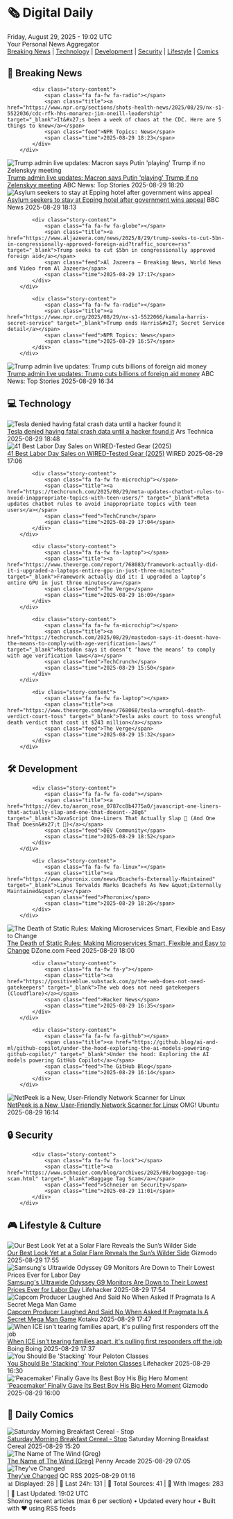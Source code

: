 <!-- Processing 54 RSS feeds at 2025-08-29 19:01:49 UTC -->
<!-- Processing: XKCD -->
<!-- Processing: Saturday Morning Breakfast Cereal -->
<!-- Processing: Garfield -->
<!-- Processing: Dilbert -->
<!-- Processing: Girl Genius -->
<!-- Processing: CNN Top Stories -->
<!-- Processing: BBC Breaking News -->
<!-- Processing: NPR News -->
<!-- Processing: ABC News Breaking -->
<!-- Processing: NBC News Breaking -->
<!-- Processing: Sky News World -->
<!-- Processing: Ars Technica -->
<!-- Processing: O'Reilly Radar -->
<!-- Processing: WIRED -->
<!-- Processing: Slashdot -->
<!-- Processing: Dev.to -->
<!-- Processing: Phoronix Linux News -->
<!-- Processing: It's FOSS -->
<!-- Processing: DistroWatch -->
<!-- Processing: Linux.com -->
<!-- Processing: Ubuntu Blog -->
<!-- Processing: InfoQ -->
<!-- Processing: DZone -->
<!-- Processing: Martin Fowler -->
<!-- Processing: Coding Horror -->
<!-- Processing: The Pragmatic Engineer -->
<!-- Processing: Lifehacker -->
<!-- Processing: Kotaku -->
<!-- Processing: Krebs on Security -->
<!-- Generated 10 new posts out of 29 feeds processed -->
<div class="newspaper-header">
    <h1 class="newspaper-title">🗞️ Digital Daily</h1>
    <div class="newspaper-date">Friday, August 29, 2025 - 19:02 UTC</div>
    <div class="newspaper-subtitle">Your Personal News Aggregator</div>
</div>

<div class="newspaper-nav">
    <a href="#breaking">Breaking News</a> |
    <a href="#tech">Technology</a> |
    <a href="#dev">Development</a> |
    <a href="#security">Security</a> |
    <a href="#lifestyle">Lifestyle</a> |
    <a href="#webcomics">Comics</a>
</div>

<div class="news-section breaking-news" id="breaking">
<h2 class="section-header">🚨 Breaking News</h2>
<div class="stories-container">
<div class="story">
            
            <div class="story-content">
                <span class="fa fa-fw fa-radio"></span>
                <span class="title"><a href="https://www.npr.org/sections/shots-health-news/2025/08/29/nx-s1-5522036/cdc-rfk-hhs-monarez-jim-oneill-leadership" target="_blank">It&#x27;s been a week of chaos at the CDC. Here are 5 things to know</a></span>
                <span class="feed">NPR Topics: News</span>
                <span class="time">2025-08-29 18:23</span>
            </div>
        </div>
<div class="story">
            <img src="https://s.abcnews.com/images/US/EmmanuelMacron-4-ap-gmh-250829_1756485348015_hpMain_4x3t_384.jpg" alt="Trump admin live updates: Macron says Putin &#x27;playing&#x27; Trump if no Zelenskyy meeting" class="story-image" loading="lazy" onerror="this.style.display='none'">
            <div class="story-content">
                <span class="fa fa-fw fa-tv"></span>
                <span class="title"><a href="https://abcnews.go.com/Politics/live-updates/trump-admin-live-updates/?id=124929306" target="_blank">Trump admin live updates: Macron says Putin &#x27;playing&#x27; Trump if no Zelenskyy meeting</a></span>
                <span class="feed">ABC News: Top Stories</span>
                <span class="time">2025-08-29 18:20</span>
            </div>
        </div>
<div class="story">
            <img src="https://ichef.bbci.co.uk/ace/standard/240/cpsprodpb/f846/live/00c15370-84cc-11f0-9a8e-b57ad0129150.jpg" alt="Asylum seekers to stay at Epping hotel after government wins appeal" class="story-image" loading="lazy" onerror="this.style.display='none'">
            <div class="story-content">
                <span class="fa fa-fw fa-flag"></span>
                <span class="title"><a href="https://www.bbc.com/news/articles/c8e1zd98k9no?at_medium=RSS&at_campaign=rss" target="_blank">Asylum seekers to stay at Epping hotel after government wins appeal</a></span>
                <span class="feed">BBC News</span>
                <span class="time">2025-08-29 18:13</span>
            </div>
        </div>
<div class="story">
            
            <div class="story-content">
                <span class="fa fa-fw fa-globe"></span>
                <span class="title"><a href="https://www.aljazeera.com/news/2025/8/29/trump-seeks-to-cut-5bn-in-congressionally-approved-foreign-aid?traffic_source=rss" target="_blank">Trump seeks to cut $5bn in congressionally approved foreign aid</a></span>
                <span class="feed">Al Jazeera – Breaking News, World News and Video from Al Jazeera</span>
                <span class="time">2025-08-29 17:17</span>
            </div>
        </div>
<div class="story">
            
            <div class="story-content">
                <span class="fa fa-fw fa-radio"></span>
                <span class="title"><a href="https://www.npr.org/2025/08/29/nx-s1-5522066/kamala-harris-secret-service" target="_blank">Trump ends Harris&#x27; Secret Service detail</a></span>
                <span class="feed">NPR Topics: News</span>
                <span class="time">2025-08-29 16:57</span>
            </div>
        </div>
<div class="story">
            <img src="https://s.abcnews.com/images/US/donald-trump-5-gty-gmh-250828_1756385399229_hpMain_4x3t_384.jpg" alt="Trump admin live updates: Trump cuts billions of foreign aid money" class="story-image" loading="lazy" onerror="this.style.display='none'">
            <div class="story-content">
                <span class="fa fa-fw fa-tv"></span>
                <span class="title"><a href="https://abcnews.go.com/Politics/live-updates/trump-admin-live-updates/?id=124929306" target="_blank">Trump admin live updates: Trump cuts billions of foreign aid money</a></span>
                <span class="feed">ABC News: Top Stories</span>
                <span class="time">2025-08-29 16:34</span>
            </div>
        </div>
</div>
</div>
<div class="news-section tech-news" id="tech">
<h2 class="section-header">💻 Technology</h2>
<div class="stories-container">
<div class="story">
            <img src="https://cdn.arstechnica.net/wp-content/uploads/2020/06/haX0r-500x500.jpg" alt="Tesla denied having fatal crash data until a hacker found it" class="story-image" loading="lazy" onerror="this.style.display='none'">
            <div class="story-content">
                <span class="fa fa-fw fa-cog"></span>
                <span class="title"><a href="https://arstechnica.com/cars/2025/08/how-a-hacker-helped-win-a-wrongful-death-lawsuit-against-tesla/" target="_blank">Tesla denied having fatal crash data until a hacker found it</a></span>
                <span class="feed">Ars Technica</span>
                <span class="time">2025-08-29 18:48</span>
            </div>
        </div>
<div class="story">
            <img src="https://media.wired.com/photos/68b1dd3b9bb6bcd03e004618/master/pass/The%20Best%20Labor%20Day%20Deals%20and%20Sales.png" alt="41 Best Labor Day Sales on WIRED-Tested Gear (2025)" class="story-image" loading="lazy" onerror="this.style.display='none'">
            <div class="story-content">
                <span class="fa fa-fw fa-bolt"></span>
                <span class="title"><a href="https://www.wired.com/story/best-labor-day-sales-deals-2025-1/" target="_blank">41 Best Labor Day Sales on WIRED-Tested Gear (2025)</a></span>
                <span class="feed">WIRED</span>
                <span class="time">2025-08-29 17:06</span>
            </div>
        </div>
<div class="story">
            
            <div class="story-content">
                <span class="fa fa-fw fa-microchip"></span>
                <span class="title"><a href="https://techcrunch.com/2025/08/29/meta-updates-chatbot-rules-to-avoid-inappropriate-topics-with-teen-users/" target="_blank">Meta updates chatbot rules to avoid inappropriate topics with teen users</a></span>
                <span class="feed">TechCrunch</span>
                <span class="time">2025-08-29 17:04</span>
            </div>
        </div>
<div class="story">
            
            <div class="story-content">
                <span class="fa fa-fw fa-laptop"></span>
                <span class="title"><a href="https://www.theverge.com/report/768083/framework-actually-did-it-i-upgraded-a-laptops-entire-gpu-in-just-three-minutes" target="_blank">Framework actually did it: I upgraded a laptop’s entire GPU in just three minutes</a></span>
                <span class="feed">The Verge</span>
                <span class="time">2025-08-29 16:09</span>
            </div>
        </div>
<div class="story">
            
            <div class="story-content">
                <span class="fa fa-fw fa-microchip"></span>
                <span class="title"><a href="https://techcrunch.com/2025/08/29/mastodon-says-it-doesnt-have-the-means-to-comply-with-age-verification-laws/" target="_blank">Mastodon says it doesn’t ‘have the means’ to comply with age verification laws</a></span>
                <span class="feed">TechCrunch</span>
                <span class="time">2025-08-29 15:50</span>
            </div>
        </div>
<div class="story">
            
            <div class="story-content">
                <span class="fa fa-fw fa-laptop"></span>
                <span class="title"><a href="https://www.theverge.com/news/768068/tesla-wrongful-death-verdict-court-toss" target="_blank">Tesla asks court to toss wrongful death verdict that cost it $243 million</a></span>
                <span class="feed">The Verge</span>
                <span class="time">2025-08-29 15:32</span>
            </div>
        </div>
</div>
</div>
<div class="news-section dev-news" id="dev">
<h2 class="section-header">🛠️ Development</h2>
<div class="stories-container">
<div class="story">
            
            <div class="story-content">
                <span class="fa fa-fw fa-code"></span>
                <span class="title"><a href="https://dev.to/aaron_rose_0787cc8b4775a0/javascript-one-liners-that-actually-slap-and-one-that-doesnt--20g6" target="_blank">JavaScript One-Liners That Actually Slap 🚀 (And One That Doesn&#x27;t 👀)</a></span>
                <span class="feed">DEV Community</span>
                <span class="time">2025-08-29 18:52</span>
            </div>
        </div>
<div class="story">
            
            <div class="story-content">
                <span class="fa fa-fw fa-linux"></span>
                <span class="title"><a href="https://www.phoronix.com/news/Bcachefs-Externally-Maintained" target="_blank">Linus Torvalds Marks Bcachefs As Now &quot;Externally Maintained&quot;</a></span>
                <span class="feed">Phoronix</span>
                <span class="time">2025-08-29 18:26</span>
            </div>
        </div>
<div class="story">
            <img src="https://dz2cdn1.dzone.com/thumbnail?fid=18586288&w=600" alt="The Death of Static Rules: Making Microservices Smart, Flexible and Easy to Change" class="story-image" loading="lazy" onerror="this.style.display='none'">
            <div class="story-content">
                <span class="fa fa-fw fa-newspaper"></span>
                <span class="title"><a href="https://dzone.com/articles/the-death-of-static-rules-making-microservices-sma" target="_blank">The Death of Static Rules: Making Microservices Smart, Flexible and Easy to Change</a></span>
                <span class="feed">DZone.com Feed</span>
                <span class="time">2025-08-29 18:00</span>
            </div>
        </div>
<div class="story">
            
            <div class="story-content">
                <span class="fa fa-fw fa-y"></span>
                <span class="title"><a href="https://positiveblue.substack.com/p/the-web-does-not-need-gatekeepers" target="_blank">The web does not need gatekeepers (Cloudflare)</a></span>
                <span class="feed">Hacker News</span>
                <span class="time">2025-08-29 16:35</span>
            </div>
        </div>
<div class="story">
            
            <div class="story-content">
                <span class="fa fa-fw fa-github"></span>
                <span class="title"><a href="https://github.blog/ai-and-ml/github-copilot/under-the-hood-exploring-the-ai-models-powering-github-copilot/" target="_blank">Under the hood: Exploring the AI models powering GitHub Copilot</a></span>
                <span class="feed">The GitHub Blog</span>
                <span class="time">2025-08-29 16:14</span>
            </div>
        </div>
<div class="story">
            <img src="https://i0.wp.com/www.omgubuntu.co.uk/wp-content/uploads/2025/08/netpeek.jpg?resize=406%2C232&amp;ssl=1" alt="NetPeek is a New, User-Friendly Network Scanner for Linux" class="story-image" loading="lazy" onerror="this.style.display='none'">
            <div class="story-content">
                <span class="fa fa-fw fa-ubuntu"></span>
                <span class="title"><a href="https://www.omgubuntu.co.uk/2025/08/netpeek-linux-network-scanner-gui-alternative-nmap" target="_blank">NetPeek is a New, User-Friendly Network Scanner for Linux</a></span>
                <span class="feed">OMG! Ubuntu</span>
                <span class="time">2025-08-29 16:14</span>
            </div>
        </div>
</div>
</div>
<div class="news-section security-news" id="security">
<h2 class="section-header">🔒 Security</h2>
<div class="stories-container">
<div class="story">
            
            <div class="story-content">
                <span class="fa fa-fw fa-lock"></span>
                <span class="title"><a href="https://www.schneier.com/blog/archives/2025/08/baggage-tag-scam.html" target="_blank">Baggage Tag Scam</a></span>
                <span class="feed">Schneier on Security</span>
                <span class="time">2025-08-29 11:01</span>
            </div>
        </div>
</div>
</div>
<div class="news-section lifestyle-news" id="lifestyle">
<h2 class="section-header">🎮 Lifestyle & Culture</h2>
<div class="stories-container">
<div class="story">
            <img src="https://gizmodo.com/app/uploads/2025/08/inouye-solar-flare-250829-x-class-main.jpg" alt="Our Best Look Yet at a Solar Flare Reveals the Sun’s Wilder Side" class="story-image" loading="lazy" onerror="this.style.display='none'">
            <div class="story-content">
                <span class="fa fa-fw fa-computer"></span>
                <span class="title"><a href="https://gizmodo.com/our-best-look-yet-a-solar-flare-reveals-the-suns-wilder-side-2000650618" target="_blank">Our Best Look Yet at a Solar Flare Reveals the Sun’s Wilder Side</a></span>
                <span class="feed">Gizmodo</span>
                <span class="time">2025-08-29 17:55</span>
            </div>
        </div>
<div class="story">
            <img src="https://lifehacker.com/imagery/articles/01K3VE4EJ8595C7Z245310NGNM/hero-image.png" alt="Samsung&#x27;s Ultrawide Odyssey G9 Monitors Are Down to Their Lowest Prices Ever for Labor Day" class="story-image" loading="lazy" onerror="this.style.display='none'">
            <div class="story-content">
                <span class="fa fa-fw fa-life-ring"></span>
                <span class="title"><a href="https://lifehacker.com/tech/samsung-ultrawide-odyssey-g9-monitors-labor-day-sales-2025?utm_medium=RSS" target="_blank">Samsung&#x27;s Ultrawide Odyssey G9 Monitors Are Down to Their Lowest Prices Ever for Labor Day</a></span>
                <span class="feed">Lifehacker</span>
                <span class="time">2025-08-29 17:54</span>
            </div>
        </div>
<div class="story">
            <img src="https://kotaku.com/app/uploads/2025/08/VS-YouTube-Pragmata-FirstContactTrailerPS5Games-151-1.jpg" alt="Capcom Producer Laughed And Said No When Asked If Pragmata Is A Secret Mega Man Game" class="story-image" loading="lazy" onerror="this.style.display='none'">
            <div class="story-content">
                <span class="fa fa-fw fa-gamepad"></span>
                <span class="title"><a href="https://kotaku.com/capcom-pragmata-mega-man-conspiracy-theory-debunked-2000621414" target="_blank">Capcom Producer Laughed And Said No When Asked If Pragmata Is A Secret Mega Man Game</a></span>
                <span class="feed">Kotaku</span>
                <span class="time">2025-08-29 17:47</span>
            </div>
        </div>
<div class="story">
            <img src="https://i0.wp.com/boingboing.net/wp-content/uploads/2025/08/shutterstock_2639942717-e1756488851256.jpg?fit=768%2C512&amp;quality=60&amp;ssl=1" alt="When ICE isn&#x27;t tearing families apart, it&#x27;s pulling first responders off the job" class="story-image" loading="lazy" onerror="this.style.display='none'">
            <div class="story-content">
                <span class="fa fa-fw fa-arrow-right"></span>
                <span class="title"><a href="https://boingboing.net/2025/08/29/when-ice-isnt-tearing-families-apart-its-pulling-first-responders-off-the-job.html" target="_blank">When ICE isn&#x27;t tearing families apart, it&#x27;s pulling first responders off the job</a></span>
                <span class="feed">Boing Boing</span>
                <span class="time">2025-08-29 17:37</span>
            </div>
        </div>
<div class="story">
            <img src="https://lifehacker.com/imagery/articles/01JVDDXB6Y9VRFRXJMA2XWDA2E/hero-image.png" alt="You Should Be &#x27;Stacking&#x27; Your Peloton Classes" class="story-image" loading="lazy" onerror="this.style.display='none'">
            <div class="story-content">
                <span class="fa fa-fw fa-life-ring"></span>
                <span class="title"><a href="https://lifehacker.com/health/how-to-stack-peloton-classes?utm_medium=RSS" target="_blank">You Should Be &#x27;Stacking&#x27; Your Peloton Classes</a></span>
                <span class="feed">Lifehacker</span>
                <span class="time">2025-08-29 16:30</span>
            </div>
        </div>
<div class="story">
            <img src="https://gizmodo.com/app/uploads/2025/08/Peacemaker-TV-Recap.jpg" alt="‘Peacemaker’ Finally Gave Its Best Boy His Big Hero Moment" class="story-image" loading="lazy" onerror="this.style.display='none'">
            <div class="story-content">
                <span class="fa fa-fw fa-computer"></span>
                <span class="title"><a href="https://gizmodo.com/peacemaker-finally-gave-its-best-boy-his-big-hero-moment-2000649159" target="_blank">‘Peacemaker’ Finally Gave Its Best Boy His Big Hero Moment</a></span>
                <span class="feed">Gizmodo</span>
                <span class="time">2025-08-29 16:00</span>
            </div>
        </div>
</div>
</div>
<div class="news-section webcomics-section" id="webcomics">
<h2 class="section-header">🎨 Daily Comics</h2>
<div class="stories-container">
<div class="story">
            <img src="https://www.smbc-comics.com/comics/1756237014-20250829.png" alt="Saturday Morning Breakfast Cereal - Stop" class="story-image" loading="lazy" onerror="this.style.display='none'">
            <div class="story-content">
                <span class="fa fa-fw fa-smile"></span>
                <span class="title"><a href="https://www.smbc-comics.com/comic/stop-3" target="_blank">Saturday Morning Breakfast Cereal - Stop</a></span>
                <span class="feed">Saturday Morning Breakfast Cereal</span>
                <span class="time">2025-08-29 15:20</span>
            </div>
        </div>
<div class="story">
            <img src="https://assets.penny-arcade.com/news/pax3.SbZkXH4P.png" alt="The Name of The Wind (Greg)" class="story-image" loading="lazy" onerror="this.style.display='none'">
            <div class="story-content">
                <span class="fa fa-fw fa-gamepad"></span>
                <span class="title"><a href="https://www.penny-arcade.com/news/post/2025/08/29/the-name-of-the-wind-greg" target="_blank">The Name of The Wind (Greg)</a></span>
                <span class="feed">Penny Arcade</span>
                <span class="time">2025-08-29 07:05</span>
            </div>
        </div>
<div class="story">
            <img src="http://www.questionablecontent.net/comics/5646.png" alt="They&#x27;ve Changed" class="story-image" loading="lazy" onerror="this.style.display='none'">
            <div class="story-content">
                <span class="fa fa-fw fa-music"></span>
                <span class="title"><a href="http://questionablecontent.net/view.php?comic=5646" target="_blank">They&#x27;ve Changed</a></span>
                <span class="feed">QC RSS</span>
                <span class="time">2025-08-29 01:16</span>
            </div>
        </div>
</div>
</div>

<div class="newspaper-footer">
    <div class="stats">
        📊 Displayed: 28 | 📅 Last 24h: 131 | 📡 Total Sources: 41 | 📸 With Images: 283 |
        🔄 Last Updated: 19:02 UTC
    </div>
    <div class="footer-note">
        Showing recent articles (max 6 per section) • Updated every hour • Built with ❤️ using RSS feeds
    </div>
</div>

